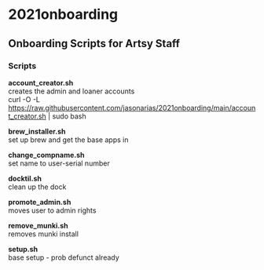 # 2021onboarding  

Onboarding Scripts for Artsy Staff
---------------  
    
### Scripts
**account_creator.sh**  
  creates the admin and loaner accounts  
  curl -O -L https://raw.githubusercontent.com/jasonarias/2021onboarding/main/account_creator.sh | sudo bash  
    
**brew_installer.sh**   
  set up brew and get the base apps in  
    
**change_compname.sh**   
  set name to user-serial number  
    
**docktil.sh**   
  clean up the dock   
    
**promote_admin.sh**   
  moves user to admin rights  
    
**remove_munki.sh**   
  removes munki install  
    
**setup.sh**  
  base setup - prob defunct already  
    
